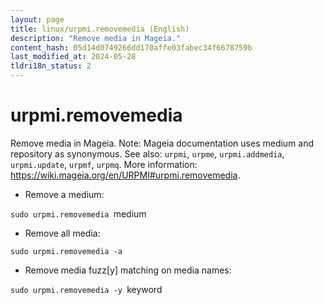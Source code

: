 ```yaml
---
layout: page
title: linux/urpmi.removemedia (English)
description: "Remove media in Mageia."
content_hash: 05d14d0749266dd170affe03fabec34f6678759b
last_modified_at: 2024-05-28
tldri18n_status: 2
---
```

# urpmi.removemedia

Remove media in Mageia.
Note: Mageia documentation uses medium and repository as synonymous.
See also: `urpmi`, `urpme`, `urpmi.addmedia`, `urpmi.update`, `urpmf`, `urpmq`.
More information: <https://wiki.mageia.org/en/URPMI#urpmi.removemedia>.

- Remove a medium:

`sudo urpmi.removemedia `<span class="tldr-var badge badge-pill bg-dark-lm bg-white-dm text-white-lm text-dark-dm font-weight-bold">medium</span>

- Remove all media:

`sudo urpmi.removemedia -a`

- Remove media fuzz[y] matching on media names:

`sudo urpmi.removemedia -y `<span class="tldr-var badge badge-pill bg-dark-lm bg-white-dm text-white-lm text-dark-dm font-weight-bold">keyword</span>
